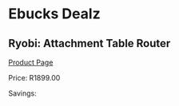 
# Ebucks Dealz
## Ryobi: Attachment Table Router
[Product Page](https://www.ebucks.com/web/shop/productSelected.do?prodId=335336487&catId=717342768)

Price: R1899.00

Savings: 


	